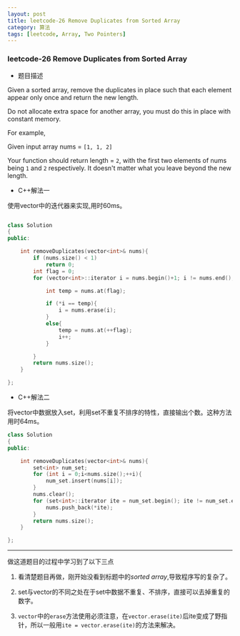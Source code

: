 ```yaml
---
layout: post
title: leetcode-26 Remove Duplicates from Sorted Array
category: 算法
tags: [leetcode, Array, Two Pointers]
---
```


### leetcode-26 Remove Duplicates from Sorted Array ###

* 题目描述

Given a sorted array, remove the duplicates in place such that each element appear only once and return the new length.

Do not allocate extra space for another array, you must do this in place with constant memory.

For example,

Given input array nums = `[1, 1, 2]`

Your function should return length = `2`, with the first two elements of nums being `1` and `2` respectively. It doesn't matter what you leave beyond the new length.

+ C++解法一

使用vector中的迭代器来实现,用时60ms。

```cpp

class Solution
{
public:

	int removeDuplicates(vector<int>& nums){
		if (nums.size() < 1)
			return 0;
		int flag = 0;
		for (vector<int>::iterator i = nums.begin()+1; i != nums.end();){

			int temp = nums.at(flag);

			if (*i == temp){
				i = nums.erase(i);
			}
			else{
				temp = nums.at(++flag);
				i++;
			}

		}
		return nums.size();
	}

};

```
- C++解法二

将vector中数据放入set，利用set不重复不排序的特性，直接输出个数。这种方法用时64ms。

```cpp
class Solution
{
public:

	int removeDuplicates(vector<int>& nums){
		set<int> num_set;
		for (int i = 0;i<nums.size();++i){
			num_set.insert(nums[i]);
		}
		nums.clear();
		for (set<int>::iterator ite = num_set.begin(); ite != num_set.end(); ++ite){
			nums.push_back(*ite);
		}
		return nums.size();
	}

};
```

---
做这道题目的过程中学习到了以下三点

1. 看清楚题目再做，刚开始没看到标题中的*sorted array*,导致程序写的复杂了。

2. set与vector的不同之处在于set中数据不重复、不排序，直接可以去掉重复的数字。

3. `vector`中的`erase`方法使用必须注意，在`vector.erase(ite)`后ite变成了野指针，所以一般用`ite = vector.erase(ite)`的方法来解决。
